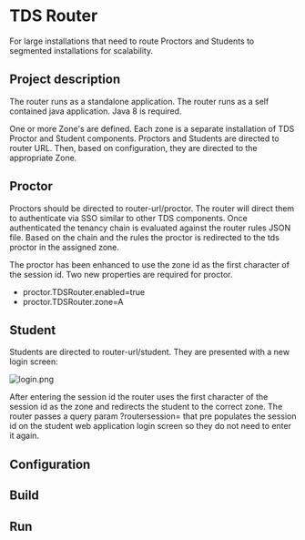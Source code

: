 # TDS Router
For large installations that need to route Proctors and Students to segmented installations for scalability.

## Project description
The router runs as a standalone application.  The router runs as a self contained java application.  Java 8 is required.

One or more Zone's are defined.  Each zone is a separate installation of TDS Proctor and Student components.
Proctors and Students are directed to router URL.  Then, based on configuration, they are directed to the appropriate Zone.

## Proctor
Proctors should be directed to router-url/proctor.  The router will direct them to authenticate via SSO similar to other TDS components.  Once authenticated the tenancy chain is evaluated against the router rules JSON file.  Based on the chain and the rules the proctor is redirected to the tds proctor in the assigned zone.

The proctor has been enhanced to use the zone id as the first character of the session id.  Two new properties are required for proctor.

 * proctor.TDSRouter.enabled=true
 * proctor.TDSRouter.zone=A


## Student
Students are directed to router-url/student. They are presented with a new login screen:

![login.png](https://bitbucket.org/repo/KBjjyx/images/3674303131-login.png)

After entering the session id the router uses the first character of the session id as the zone and redirects the student to the correct zone.  The router passes a query param ?routersession= that pre populates the session id on the student web application login screen so they do not need to enter it again.

## Configuration

## Build


## Run